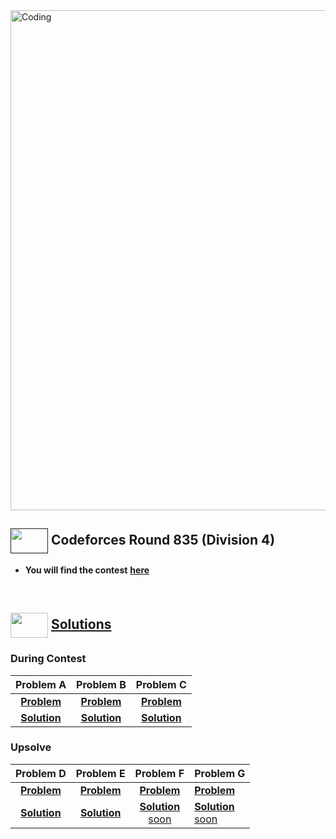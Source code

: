 <img alt="Coding" width="800px" src="https://cdn.dribbble.com/users/1959912/screenshots/6463995/competition_dribbble.gif">

## [<img src = "https://cdn.dribbble.com/users/2131993/screenshots/4948736/media/421d4ed2f3d23c73d64d20963f61f422.gif" align = "center" width = "60px" height = "40px">]() Codeforces Round 835 (Division 4)

- **You will find the contest** [**here**](https://codeforces.com/contest/1760)

<br>

## <img src = "https://cdn.dribbble.com/users/1138721/screenshots/10809828/media/478d32b2e65c8c3194b7f2154e179231.gif" align = "center" width = "60px" height = "40px"> [ Solutions](#solutions)

### During Contest
|**Problem A**|**Problem B**|**Problem C**|
|:--:|:--:|:--:|
|[**Problem**](https://codeforces.com/contest/1760/problem/A)  |             [**Problem**](https://codeforces.com/contest/1760/problem/B)   |         [**Problem**](https://codeforces.com/contest/1760/problem/C)   |
|[**Solution**](https://github.com/khalid586/Live-and-Virtual-Contests/blob/main/Virtual%20Contests/CF%20round%20835/A.cpp)                     |       [**Solution**](https://github.com/khalid586/Live-and-Virtual-Contests/blob/main/Virtual%20Contests/CF%20round%20835/B.cpp)                     |       [**Solution**](https://github.com/khalid586/Live-and-Virtual-Contests/blob/main/Virtual%20Contests/CF%20round%20835/C.cpp)|


### Upsolve

|**Problem D**|**Problem E**|**Problem F**|**Problem G**|
|:--:|:--:|:--:|----|
|[**Problem**](https://codeforces.com/contest/1760/problem/D)|[**Problem**](https://codeforces.com/contest/1760/problem/E) |[**Problem**](https://codeforces.com/contest/1760/problem/F) |[**Problem**](https://codeforces.com/contest/1760/problem/G)|[**Problem**](https://codeforces.com/contest/1840/problem/G2)|
|[**Solution**](https://github.com/khalid586/Live-and-Virtual-Contests/blob/main/Virtual%20Contests/CF%20round%20835/D.cpp)| [**Solution**](https://github.com/khalid586/Live-and-Virtual-Contests/blob/main/Virtual%20Contests/CF%20round%20835/E.cpp)| [**Solution** <br> soon]()| [**Solution**<br> soon]()| [**Solution** <br> soon]()|

